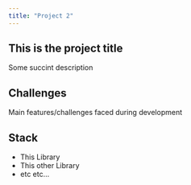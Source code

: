 ```yaml
---
title: "Project 2"
---
```

## This is the project title

Some succint description

## Challenges

Main features/challenges faced during development

## Stack

- This Library
- This other Library
- etc etc...